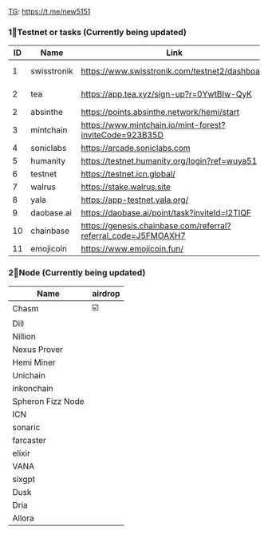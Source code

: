 [TG](https://t.me/new5151): https://t.me/new5151

### 1⃣Testnet or tasks (Currently being updated)
| ID | Name | Link | code | frequency |
| --- | --- | --- | --- | --- |
| 1 | swisstronik | https://www.swisstronik.com/testnet2/dashboard |   | ending soon |
| 2 | tea         | https://app.tea.xyz/sign-up?r=0YwtBIw-QyK | 0YwtBIw-QyK |  |
| 2 | absinthe    | https://points.absinthe.network/hemi/start | b64c5fe5 | daily |
| 3 | mintchain   | https://www.mintchain.io/mint-forest?inviteCode=923B35D | 923B35D | daily |
| 4 | soniclabs   | https://arcade.soniclabs.com | bfphcs | daily |
| 5 | humanity    | https://testnet.humanity.org/login?ref=wuya51 | wuya51 | daily |
| 6 | testnet     | https://testnet.icn.global/  |  | daily |
| 7 | walrus      | https://stake.walrus.site |   | daily |
| 8 | yala        | https://app-testnet.yala.org/ |  | daily |
| 9 | daobase.ai  | https://daobase.ai/point/task?inviteId=I2TIQF | I2TIQF | daily |
| 10 | chainbase  | https://genesis.chainbase.com/referral?referral_code=J5FMOAXH7 | J5FMOAXH7 | weekly |
| 11 | emojicoin  | https://www.emojicoin.fun/  | | daily |



###  2⃣Node (Currently being updated)
| Name | airdrop |
| --- | --- |
| Chasm  | ☑️ |
| Dill| | | 
| Nillion| | 
| Nexus Prover| | 
| Hemi Miner | | 
|  Unichain  | | 
| inkonchain  | | 
| Spheron Fizz Node |  | 
|  ICN |  | 
| sonaric |  | 
| farcaster |  | 
| elixir |  | 
| VANA |  | 
| sixgpt |  | 
| Dusk |  | 
| Dria |  | 
| Allora |  | 
